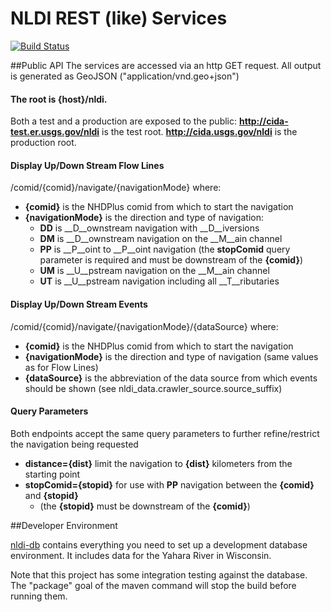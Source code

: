 # NLDI REST (like) Services

[![Build Status](https://travis-ci.org/ACWI-SSWD/nldi-services.svg?branch=master)](https://travis-ci.org/ACWI-SSWD/nldi-services)

##Public API
The services are accessed via an http GET request. All output is generated as GeoJSON ("application/vnd.geo+json")

#### The root is {host}/nldi.
Both a test and a production are exposed to the public:
__http://cida-test.er.usgs.gov/nldi__ is the test root.
__http://cida.usgs.gov/nldi__ is the production root.

#### Display Up/Down Stream Flow Lines
/comid/{comid}/navigate/{navigationMode} where:
* __{comid}__ is the NHDPlus comid from which to start the navigation
* __{navigationMode}__ is the direction and type of navigation:
  * __DD__ is __D__ownstream navigation with __D__iversions
  * __DM__ is __D__ownstream navigation on the __M__ain channel
  * __PP__ is __P__oint to __P__oint navigation (the __stopComid__ query parameter is required and must be downstream of the __{comid}__)
  * __UM__ is __U__pstream navigation on the __M__ain channel
  * __UT__ is __U__pstream navigation including all __T__ributaries

#### Display Up/Down Stream Events
/comid/{comid}/navigate/{navigationMode}/{dataSource} where:
* __{comid}__ is the NHDPlus comid from which to start the navigation
* __{navigationMode}__ is the direction and type of navigation (same values as for Flow Lines)
* __{dataSource}__ is the abbreviation of the data source from which events should be shown (see nldi_data.crawler_source.source_suffix) 

#### Query Parameters
Both endpoints accept the same query parameters to further refine/restrict the navigation being requested
* __distance={dist}__ limit the navigation to __{dist}__ kilometers from the starting point
* __stopComid={stopid}__ for use with __PP__ navigation between the __{comid}__ and __{stopid}__
  * (the __{stopid}__ must be downstream of the __{comid}__)

##Developer Environment

[nldi-db](https://travis-ci.org/ACWI-SSWD/nldi-db) contains everything you need to set up a development database environment. It includes data for the Yahara River in Wisconsin.

Note that this project has some integration testing against the database. The "package" goal of the maven command will stop the build before running them.

